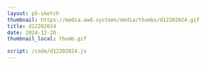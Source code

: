 ```yaml
---
layout: p5-sketch
thumbnail: https://media.awd.systems/media/thumbs/d12202024.gif
title: d12202024
date: 2024-12-20
thumbnail_local: thumb.gif

script: /code/d12202024.js
---
```

